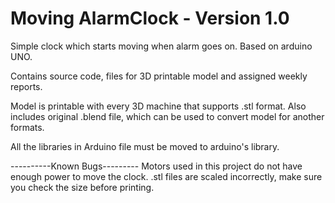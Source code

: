 
# Moving AlarmClock - Version 1.0

Simple clock which starts moving when alarm goes on. Based on arduino UNO.

Contains source code, files for 3D printable model and assigned weekly reports.

Model is printable with every 3D machine that supports .stl format. Also includes
original .blend file, which can be used to convert model for another formats.

All the libraries in Arduino file must be moved to arduino's library.



----------Known Bugs---------
Motors used in this project do not have enough power to move the clock.
.stl files are scaled incorrectly, make sure you check the size before printing.

